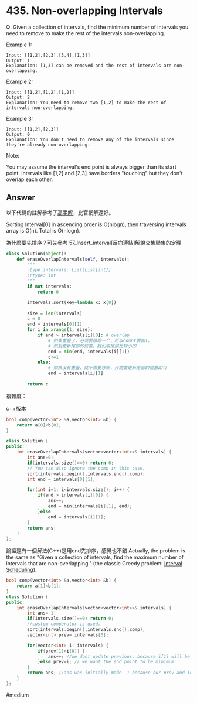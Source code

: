 # 435. Non-overlapping Intervals
Q: Given a collection of intervals, find the minimum number of intervals you need to remove to make the rest of the intervals non-overlapping.

Example 1:
```
Input: [[1,2],[2,3],[3,4],[1,3]]
Output: 1
Explanation: [1,3] can be removed and the rest of intervals are non-overlapping.
```
Example 2:
```
Input: [[1,2],[1,2],[1,2]]
Output: 2
Explanation: You need to remove two [1,2] to make the rest of intervals non-overlapping.
```
Example 3:
```
Input: [[1,2],[2,3]]
Output: 0
Explanation: You don't need to remove any of the intervals since they're already non-overlapping.
``` 

Note:

You may assume the interval's end point is always bigger than its start point.
Intervals like [1,2] and [2,3] have borders "touching" but they don't overlap each other.

## Answer
以下代碼的註解參考了[高手解](https://leetcode-cn.com/problems/non-overlapping-intervals/solution/wu-zhong-die-qu-jian-ji-bai-liao-100de-y-kkzr/)，比官網解還好。

Sorting Interval[0] in ascending order is O(nlogn), then traversing intervals array is O(n). Total is O(nlogn).

為什麼要先排序？可先參考 57_Insert_interval[反向連結]解說交集聯集的定理

```python
class Solution(object):
    def eraseOverlapIntervals(self, intervals):
        """
        :type intervals: List[List[int]]
        :rtype: int
        """
        if not intervals:
            return 0

        intervals.sort(key=lambda x: x[0])
        
        size = len(intervals)
        c = 0
        end = intervals[0][1]
        for i in xrange(1, size):
            if end > intervals[i][0]: # overlap
                # 如果重叠了，必须要移除一个，所以count要加1，
                # 然后更新尾部的位置，我们取尾部比较小的
                end = min(end, intervals[i][1])
                c+=1
            else:
                # 如果没有重叠，就不需要移除，只需要更新尾部的位置即可
                end = intervals[i][1]
                
        return c
```

複雜度：

c++版本
```cpp
bool comp(vector<int> &a,vector<int> &b) {
	return a[0]<b[0];
}

class Solution {
public:
	int eraseOverlapIntervals(vector<vector<int>>& intervals) {
		int ans=0;      
		if(intervals.size()==0) return 0;
		// You can also ignore the comp in this case.
		sort(intervals.begin(),intervals.end(),comp); 
		int end = intervals[0][1];

		for(int i=1; i<intervals.size(); i++) {
			if(end > intervals[i][0]) {
				ans++;
                end = min(intervals[i][1], end);
			}else 
                end = intervals[i][1];
		}
		return ans;    
	}
};
```

論譠還有一個解法(C++)是用end先排序，感覺也不錯
Actually, the problem is the same as "Given a collection of intervals, find the maximum number of intervals that are non-overlapping." (the classic Greedy problem: [Interval Scheduling](https://en.wikipedia.org/wiki/Interval_scheduling#Interval_Scheduling_Maximization)). 

```cpp
bool comp(vector<int> &a,vector<int> &b) {
	return a[1]<b[1];
}
class Solution {
public:
	int eraseOverlapIntervals(vector<vector<int>>& intervals) {
		int ans=-1;      
		if(intervals.size()==0) return 0;       
		//custom comperator is used.
		sort(intervals.begin(),intervals.end(),comp); 
		vector<int> prev= intervals[0];

		for(vector<int> i: intervals) {
			if(prev[1]>i[0]) {
				ans++; //we dont update previous, because i[1] will be grater then prev[1]
			}else prev=i; // we want the end point to be minimum
		}
		return ans; //ans was initially made -1 because our prev and intervals[0] will always match
	}
};
```


#medium